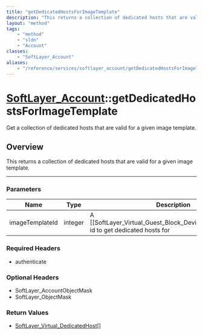 ```yaml
---
title: "getDedicatedHostsForImageTemplate"
description: "This returns a collection of dedicated hosts that are valid for a given image template."
layout: "method"
tags:
    - "method"
    - "sldn"
    - "Account"
classes:
    - "SoftLayer_Account"
aliases:
    - "/reference/services/softlayer_account/getDedicatedHostsForImageTemplate"
---
```

# [SoftLayer_Account](/reference/services/SoftLayer_Account)::getDedicatedHostsForImageTemplate

Get a collection of dedicated hosts that are valid for a given image template. 


## Overview 
This returns a collection of dedicated hosts that are valid for a given image template. 

-----

### Parameters 
|Name | Type | Description |
| --- | --- | --- |
|imageTemplateId| integer| A [[SoftLayer_Virtual_Guest_Block_Device_Template_Group]] id to get dedicated hosts for|


### Required Headers
* authenticate


### Optional Headers
* SoftLayer_AccountObjectMask
* SoftLayer_ObjectMask

### Return Values
* <a href='/reference/datatypes/SoftLayer_Virtual_DedicatedHost'>SoftLayer_Virtual_DedicatedHost[] </a>




